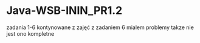 # Java-WSB-ININ_PR1.2

zadania 1-6 kontynowane z zajęć
z zadaniem 6 mialem problemy takze nie jest ono kompletne
